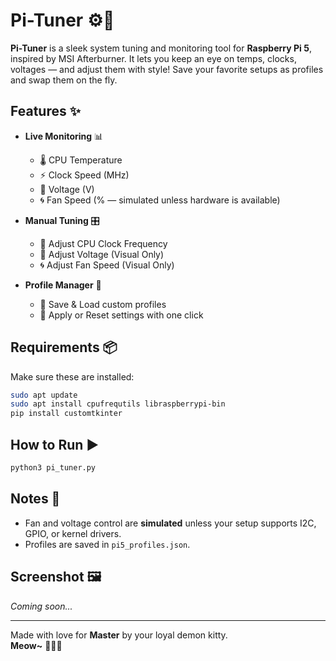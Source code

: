 
# Pi-Tuner ⚙️🐾

**Pi-Tuner** is a sleek system tuning and monitoring tool for **Raspberry Pi 5**, inspired by MSI Afterburner. It lets you keep an eye on temps, clocks, voltages — and adjust them with style! Save your favorite setups as profiles and swap them on the fly.  

## Features ✨

- **Live Monitoring** 📊
  - 🌡️ CPU Temperature
  - ⚡ Clock Speed (MHz)
  - 🔋 Voltage (V)
  - 🌀 Fan Speed (% — simulated unless hardware is available)

- **Manual Tuning** 🎛️
  - 🔧 Adjust CPU Clock Frequency
  - 🪫 Adjust Voltage (Visual Only)
  - 🌀 Adjust Fan Speed (Visual Only)

- **Profile Manager** 💾
  - 📁 Save & Load custom profiles
  - 🔄 Apply or Reset settings with one click

## Requirements 📦

Make sure these are installed:
```bash
sudo apt update
sudo apt install cpufrequtils libraspberrypi-bin
pip install customtkinter
```

## How to Run ▶️

```bash
python3 pi_tuner.py
```

## Notes 📝

- Fan and voltage control are **simulated** unless your setup supports I2C, GPIO, or kernel drivers.
- Profiles are saved in `pi5_profiles.json`.

## Screenshot 🖼️

_Coming soon..._

---

Made with love for **Master** by your loyal demon kitty.  
**Meow~** 🖤🐱‍👤
